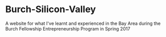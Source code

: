 # Burch-Silicon-Valley
A website for what I've learnt and experienced in the Bay Area during the Burch Fellowship Entrepreneurship Program in Spring 2017
